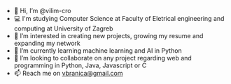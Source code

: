 - 👋 Hi, I’m @vilim-cro
- 💻 I'm studying Computer Science at Faculty of Eletrical engineering and computing at University of Zagreb
- 👀 I’m interested in creating new projects, growing my resume and expanding my network
- 🌱 I’m currently learning machine learning and AI in Python
- 💞️ I’m looking to collaborate on any project regarding web and programming in Python, Java, Javascript or C
- 📫 Reach me on vbranica@gmail.com

<!---
vilim-cro/vilim-cro is a ✨ special ✨ repository because its `README.md` (this file) appears on your GitHub profile.
You can click the Preview link to take a look at your changes.
--->
